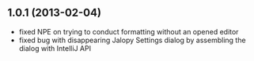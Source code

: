 1.0.1 (2013-02-04)
------------------

- fixed NPE on trying to conduct formatting without an opened editor
- fixed bug with disappearing Jalopy Settings dialog by assembling the dialog with IntelliJ API
